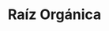 ---
title: "Raíz Orgánica"
url: /ciudad-autonoma-de-buenos-aires/raiz-organica/
shop: alimentación sana
---
